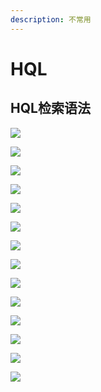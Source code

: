 ```yaml
---
description: 不常用
---
```


# HQL

## HQL检索语法

![](../../../../.gitbook/assets/image%20%2813%29.png)

![](../../../../.gitbook/assets/image%20%289%29.png)

![](../../../../.gitbook/assets/image%20%2845%29.png)

![](../../../../.gitbook/assets/image%20%2835%29.png)

![](../../../../.gitbook/assets/image%20%2844%29.png)

![](../../../../.gitbook/assets/image%20%2822%29.png)

![](../../../../.gitbook/assets/image%20%2834%29.png)

![](../../../../.gitbook/assets/image%20%2823%29.png)

![](../../../../.gitbook/assets/image%20%2853%29.png)

![](../../../../.gitbook/assets/image%20%2819%29.png)

![](../../../../.gitbook/assets/image%20%2831%29.png)

![](../../../../.gitbook/assets/image%20%2851%29.png)

![](../../../../.gitbook/assets/image%20%2843%29.png)

![](../../../../.gitbook/assets/image%20%281%29.png)



